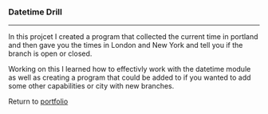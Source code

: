 ### Datetime Drill
***

In this projcet I created a program that collected the current time in portland and then gave you the times in London and New York and tell you if the branch is open or closed.

Working on this I learned how to effectivly work with the datetime module as well as creating a program that could be added to if you wanted to add some other capabilities or city with new branches.
 
 
Return to [portfolio](../../../../) 
